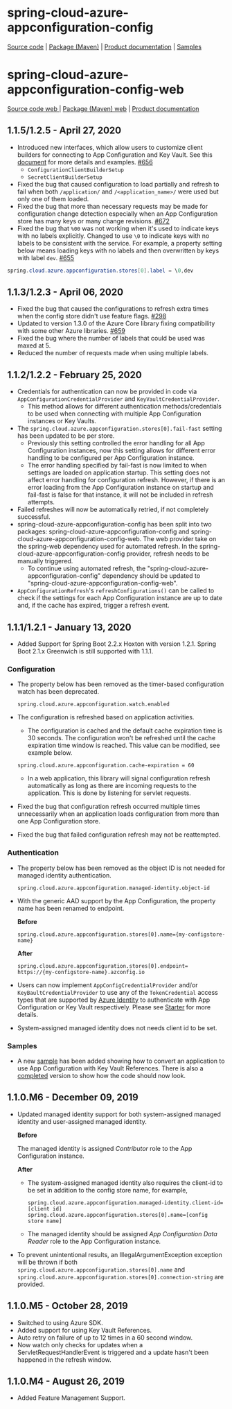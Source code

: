 # spring-cloud-azure-appconfiguration-config

[Source code][source_code] | [Package (Maven)][package] | [Product documentation][docs] | [Samples][samples]

# spring-cloud-azure-appconfiguration-config-web

[Source code web ][source_code_web] | [Package (Maven) web][package_web] | [Product documentation][docs]

## 1.1.5/1.2.5 - April 27, 2020

* Introduced new interfaces, which allow users to customize client builders for connecting to App Configuration and Key Vault. See this [document](https://github.com/microsoft/spring-cloud-azure/tree/master/spring-cloud-azure-starters/spring-cloud-starter-azure-appconfiguration-config#modifying-connection-client) for more details and examples. [#656](https://github.com/microsoft/spring-cloud-azure/issues/656)
  * `ConfigurationClientBuilderSetup`
  * `SecretClientBuilderSetup`
* Fixed the bug that caused configuration to load partially and refresh to fail when both `/application/` and `/<application_name>/` were used but only one of them loaded.
* Fixed the bug that more than necessary requests may be made for configuration change detection especially when an App Configuration store has many keys or many change revisions. [#672](https://github.com/microsoft/spring-cloud-azure/issues/672)
* Fixed the bug that `%00` was not working when it's used to indicate keys with no labels explicitly. Changed to use `\0` to indicate keys with no labels to be consistent with the service. For example, a property setting below means loading keys with no labels and then overwritten by keys with label `dev`. [#655](https://github.com/microsoft/spring-cloud-azure/issues/655)

```java
spring.cloud.azure.appconfiguration.stores[0].label = \0,dev
```

## 1.1.3/1.2.3 - April 06, 2020

* Fixed the bug that caused the configurations to refresh extra times when the config store didn't use feature flags. [#298](https://github.com/Azure/AppConfiguration/issues/298)
* Updated to version 1.3.0 of the Azure Core library fixing compatibility with some other Azure libraries. [#659](https://github.com/microsoft/spring-cloud-azure/issues/659)
* Fixed the bug where the number of labels that could be used was maxed at 5.
* Reduced the number of requests made when using multiple labels.

## 1.1.2/1.2.2 - February 25, 2020

* Credentials for authentication can now be provided in code via `AppConfigurationCredentialProvider` and `KeyVaultCredentialProvider`.
  * This method allows for different authentication methods/credentials to be used when connecting with multiple App Configuration instances or Key Vaults.
* The `spring.cloud.azure.appconfiguration.stores[0].fail-fast` setting has been updated to be per store.
  * Previously this setting controlled the error handling for all App Configuration instances, now this setting allows for different error handling to be configured per App Configuration instance.
  * The error handling specified by fail-fast is now limited to when settings are loaded on application startup. This setting does not affect error handling for configuration refresh. However, if there is an error loading from the App Configuration instance on startup and fail-fast is false for that instance, it will not be included in refresh attempts.
* Failed refreshes will now be automatically retried, if not completely successful.
* spring-cloud-azure-appconfiguration-config has been split into two packages: spring-cloud-azure-appconfiguration-config and spring-cloud-azure-appconfiguration-config-web. The web provider take on the spring-web dependency used for automated refresh. In the spring-cloud-azure-appconfiguration-config provider, refresh needs to be manually triggered.
  * To continue using automated refresh, the "spring-cloud-azure-appconfiguration-config" dependency should be updated to "spring-cloud-azure-appconfiguration-config-web".
* `AppConfigurationRefresh`'s `refreshConfigurations()` can be called to check if the settings for each App Configuration instance are up to date and, if the cache has expired, trigger a refresh event.

## 1.1.1/1.2.1 - January 13, 2020

* Added Support for Spring Boot 2.2.x Hoxton with version 1.2.1. Spring Boot 2.1.x Greenwich is still supported with 1.1.1.

### Configuration

* The property below has been removed as the timer-based configuration watch has been deprecated.

  ```properties
  spring.cloud.azure.appconfiguration.watch.enabled
  ```

* The configuration is refreshed based on application activities.
  * The configuration is cached and the default cache expiration time is 30 seconds. The configuration won't be refreshed until the cache expiration time window is reached. This value can be modified, see example below.

   ```properties
  spring.cloud.azure.appconfiguration.cache-expiration = 60
  ```
  
  * In a web application, this library will signal configuration refresh automatically as long as there are incoming requests to the application. This is done by listening for servlet requests.

* Fixed the bug that configuration refresh occurred multiple times unnecessarily when an application loads configuration from more than one App Configuration store.
* Fixed the bug that failed configuration refresh may not be reattempted.

### Authentication

* The property below has been removed as the object ID is not needed for managed identity authentication.

  ```properties
  spring.cloud.azure.appconfiguration.managed-identity.object-id
  ```

* With the generic AAD support by the App Configuration, the property name has been renamed to endpoint.

  **Before**

  ```properties
  spring.cloud.azure.appconfiguration.stores[0].name={my-configstore-name}
  ```

  **After**

  ```properties
  spring.cloud.azure.appconfiguration.stores[0].endpoint= https://{my-configstore-name}.azconfig.io
  ```

* Users can now implement `AppConfigCredentialProvider` and/or `KeyBaultCredentialProvider` to use any of the `TokenCredential` access types that are supported by [Azure Identity][token_credentials] to authenticate with App Configuration or Key Vault respectively. Please see [Starter](https://github.com/mrm9084/spring-cloud-azure/tree/master/spring-cloud-azure-starters/spring-cloud-starter-azure-appconfiguration-config) for more details.
* System-assigned managed identity does not needs client id to be set.

### Samples

* A new [sample](https://github.com/microsoft/spring-cloud-azure/blob/master/spring-cloud-azure-samples/azure-appconfiguration-conversion-sample-initial/README.md) has been added showing how to convert an application to use App Configuration with Key Vault References. There is also a [completed](https://github.com/microsoft/spring-cloud-azure/tree/master/spring-cloud-azure-samples/azure-appconfiguration-conversion-sample-complete) version to show how the code should now look.

## 1.1.0.M6 - December 09, 2019

* Updated managed identity support for both system-assigned managed identity and user-assigned managed identity.

  **Before**

  The managed identity is assigned *Contributor* role to the App Configuration instance.

  **After**

  * The system-assigned managed identity also requires the client-id to be set in addition to the config store name, for example,

    ```properties
    spring.cloud.azure.appconfiguration.managed-identity.client-id=[client id]
    spring.cloud.azure.appconfiguration.stores[0].name=[config store name]
    ```

  * The managed identity should be assigned *App Configuration Data Reader* role to the App Configuration instance.
* To prevent unintentional results, an IllegalArgumentException exception will be thrown if both `spring.cloud.azure.appconfiguration.stores[0].name` and `spring.cloud.azure.appconfiguration.stores[0].connection-string` are provided.

## 1.1.0.M5 - October 28, 2019

* Switched to using Azure SDK.
* Added support for using Key Vault References.
* Auto retry on failure of up to 12 times in a 60 second window.
* Now watch only checks for updates when a ServletRequestHandlerEvent is triggered and a update hasn't been happened in the refresh window.

## 1.1.0.M4 - August 26, 2019

* Added Feature Management Support.

<!-- LINKS -->
[docs]: https://docs.microsoft.com/azure/azure-app-configuration/quickstart-java-spring-app
[package]: https://mvnrepository.com/artifact/com.microsoft.azure/spring-cloud-azure-appconfiguration-config
[samples]: https://github.com/microsoft/spring-cloud-azure/tree/master/spring-cloud-azure-samples
[source_code]: https://github.com/microsoft/spring-cloud-azure/tree/master/spring-cloud-azure-appconfiguration-config
[token_credentials]: https://github.com/Azure/azure-sdk-for-java/blob/master/sdk/identity/azure-identity/README.md

[package_web]: https://mvnrepository.com/artifact/com.microsoft.azure/spring-cloud-azure-appconfiguration-config-web
[source_code_web]: https://github.com/microsoft/spring-cloud-azure/tree/master/spring-cloud-azure-appconfiguration-config-web